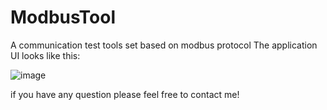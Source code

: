 # ModbusTool
A communication test tools set based on modbus protocol
The application UI looks like this: 

![image](https://github.com/feeeldotca/ModbusTool/assets/26194251/449372c6-9110-451d-8bb7-5086b79f0f47)

if you have any question please feel free to contact me!
